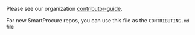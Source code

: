 Please see our organization [contributor-guide](https://github.com/smartprocure/contributor-guide).

For new SmartProcure repos, you can use this file as the `CONTRIBUTING.md` file